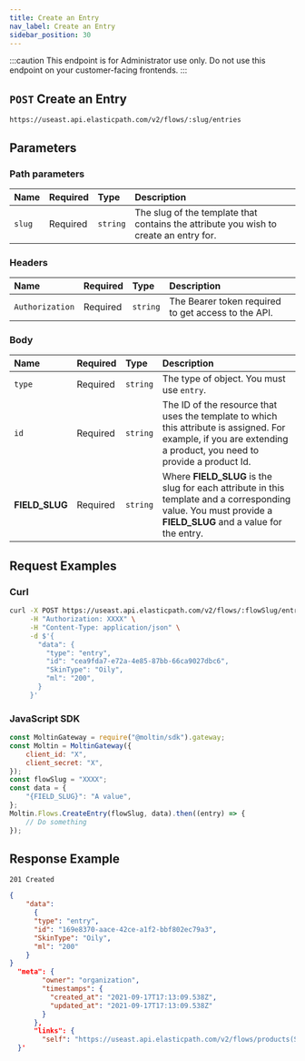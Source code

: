 ```yaml
---
title: Create an Entry
nav_label: Create an Entry
sidebar_position: 30
---
```


:::caution
This endpoint is for Administrator use only. Do not use this endpoint on your customer-facing frontends.
:::

## `POST` Create an Entry

```http
https://useast.api.elasticpath.com/v2/flows/:slug/entries
```

## Parameters

### Path parameters

| Name   | Required | Type     | Description                                   |
|:-------|:---------|:---------|:----------------------------------------------|
| `slug` | Required | `string` | The slug of the template that contains the attribute you wish to create an entry for. |

### Headers

| Name            | Required | Type     | Description                          |
|:----------------|:---------|:---------|:-------------------------------------|
| `Authorization` | Required | `string` | The Bearer token required to get access to the API. |

### Body

| Name           | Required | Type     | Description                           |
|:---------------|:---------|:---------|:--------------------------------------|
| `type`         | Required | `string` | The type of object. You must use `entry`. |
| `id`           | Required | `string` | The ID of the resource that uses the template to which this attribute is assigned. For example, if you are extending a product, you need to provide a product Id. |
| **FIELD_SLUG** | Required | `string` | Where **FIELD_SLUG** is the slug for each attribute in this template and a corresponding value. You must provide a **FIELD_SLUG** and a value for the entry. |


## Request Examples

### Curl

```bash
curl -X POST https://useast.api.elasticpath.com/v2/flows/:flowSlug/entries \
     -H "Authorization: XXXX" \
     -H "Content-Type: application/json" \
     -d $'{
       "data": {
         "type": "entry",
         "id": "cea9fda7-e72a-4e85-87bb-66ca9027dbc6",
         "SkinType": "Oily",
         "ml": "200",
       }
     }'
```

### JavaScript SDK

```javascript
const MoltinGateway = require("@moltin/sdk").gateway;
const Moltin = MoltinGateway({
    client_id: "X",
    client_secret: "X",
});
const flowSlug = "XXXX";
const data = {
    "{FIELD_SLUG}": "A value",
};
Moltin.Flows.CreateEntry(flowSlug, data).then((entry) => {
    // Do something
});
```

## Response Example

`201 Created`

```json
{
    "data":
      {
      "type": "entry",
      "id": "169e8370-aace-42ce-a1f2-bbf802ec79a3",
      "SkinType": "Oily",
      "ml": "200"
    }
}
  "meta": {
        "owner": "organization",
        "timestamps": {
          "created_at": "2021-09-17T17:13:09.538Z",
          "updated_at": "2021-09-17T17:13:09.538Z"
        }
      },
      "links": {
        "self": "https://useast.api.elasticpath.com/v2/flows/products(Skincare)/entries/169e8370-aace-42ce-a1f2-bbf802ec79a3"
  }'
```
